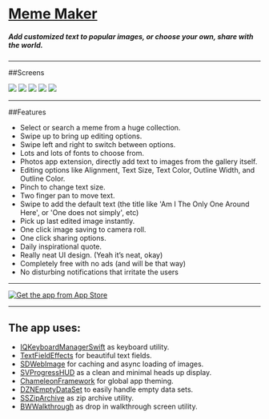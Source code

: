 # [Meme Maker](https://itunes.apple.com/app/id962121383)

##### Add customized text to popular images, or choose your own, share with the world.

--------------------
##Screens

[![](http://a4.mzstatic.com/us/r30/Purple1/v4/e1/05/ff/e105ffe3-5db2-054d-074b-07e446233bd5/screen322x572.jpeg)](https://itunes.apple.com/app/id962121383)
[![](http://a4.mzstatic.com/us/r30/Purple4/v4/a3/a6/5e/a3a65e3d-bb66-7edb-793d-793649c5f18f/screen322x572.jpeg)](https://itunes.apple.com/app/id962121383)
[![](http://a3.mzstatic.com/us/r30/Purple49/v4/4d/af/e9/4dafe98c-0199-113e-71f3-a35af8d45e2a/screen322x572.jpeg)](https://itunes.apple.com/app/id962121383)
[![](http://a2.mzstatic.com/us/r30/Purple4/v4/4d/1b/19/4d1b1955-4097-61c8-4eae-d1f5b9221b59/screen322x572.jpeg)](https://itunes.apple.com/app/id962121383)
[![](http://a5.mzstatic.com/us/r30/Purple49/v4/29/2e/d0/292ed056-08bf-d631-195b-b67d3da49798/screen322x572.jpeg)](https://itunes.apple.com/app/id962121383)

--------------------
##Features

- Select or search a meme from a huge collection.
- Swipe up to bring up editing options.
- Swipe left and right to switch between options.
- Lots and lots of fonts to choose from.
- Photos app extension, directly add text to images from the gallery itself.
- Editing options like Alignment, Text Size, Text Color, Outline Width, and Outline Color.
- Pinch to change text size.
- Two finger pan to move text.
- Swipe to add the default text (the title like 'Am I The Only One Around Here', or 'One does not simply', etc)
- Pick up last edited image instantly.
- One click image saving to camera roll.
- One click sharing options.
- Daily inspirational quote.
- Really neat UI design. (Yeah it’s neat, okay)
- Completely free with no ads (and will be that way)
- No disturbing notifications that irritate the users

--------------------

[![Get the app from App Store](http://www.catan.com/images/stories/Elektronische_Spiele/iPhone_Catan/AppStore_klein_24.png)](https://itunes.apple.com/app/id962121383)

--------------------

## The app uses:

- [IQKeyboardManagerSwift](https://github.com/hackiftekhar/IQKeyboardManager) as keyboard utility.
- [TextFieldEffects](https://github.com/raulriera/TextFieldEffects) for beautiful text fields.
- [SDWebImage](https://github.com/rs/SDWebImage) for caching and async loading of images.
- [SVProgressHUD](https://github.com/SVProgressHUD/SVProgressHUD) as a clean and minimal heads up display. 
- [ChameleonFramework](https://github.com/ViccAlexander/Chameleon) for global app theming.
- [DZNEmptyDataSet](https://github.com/dzenbot/DZNEmptyDataSet) to easily handle empty data sets.
- [SSZipArchive](https://github.com/soffes/ssziparchive) as zip archive utility.
- [BWWalkthrough](https://github.com/ariok/BWWalkthrough) as drop in walkthrough screen utility.
